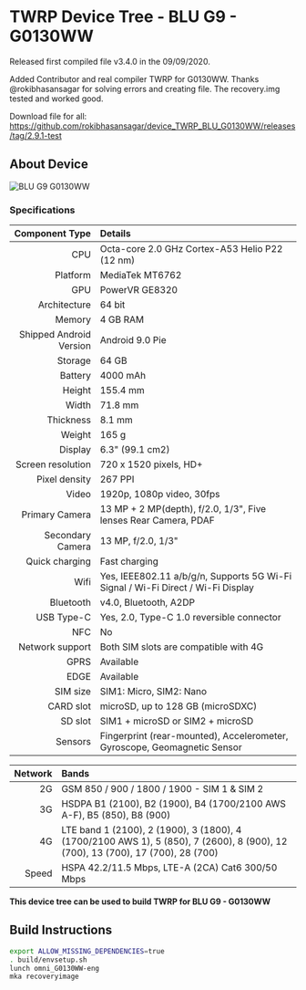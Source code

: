 # TWRP Device Tree - BLU G9 - G0130WW
Released first compiled file v3.4.0 in the 09/09/2020.

Added Contributor and real compiler TWRP for G0130WW.
Thanks @rokibhasansagar for solving errors and creating file. The recovery.img tested and worked good.

Download file for all: https://github.com/rokibhasansagar/device_TWRP_BLU_G0130WW/releases/tag/2.9.1-test

## About Device

![BLU G9 G0130WW](https://fdn2.gsmarena.com/vv/pics/blu/blu-g9-1.jpg)

### Specifications

Component Type | Details
-------:|:-------------------------
CPU     | Octa-core 2.0 GHz Cortex-A53 Helio P22 (12 nm)
Platform | MediaTek MT6762
GPU     | PowerVR GE8320
Architecture | 64 bit
Memory  | 4 GB RAM
Shipped Android Version | 	Android 9.0 Pie
Storage | 64 GB
Battery | 4000 mAh
Height | 155.4 mm
Width | 71.8 mm
Thickness | 8.1 mm
Weight | 165 g
Display | 6.3" (99.1 cm2)
Screen resolution | 720 x 1520 pixels, HD+
Pixel density | 267 PPI
Video | 1920p, 1080p video, 30fps
Primary Camera | 13 MP + 2 MP(depth), f/2.0, 1/3", Five lenses Rear Camera, PDAF
Secondary Camera | 13 MP, f/2.0, 1/3"
Quick charging | Fast charging
Wifi | Yes, IEEE802.11 a/b/g/n, Supports 5G Wi-Fi Signal / Wi-Fi Direct / Wi-Fi Display
Bluetooth | v4.0, Bluetooth, A2DP
USB Type-C | Yes, 2.0, Type-C 1.0 reversible connector
NFC | No
Network support | Both SIM slots are compatible with 4G
GPRS | Available
EDGE | Available
SIM size | SIM1: Micro, SIM2: Nano
CARD slot |	microSD, up to 128 GB (microSDXC)
SD slot |	SIM1 + microSD or SIM2 + microSD
Sensors | Fingerprint (rear-mounted), Accelerometer, Gyroscope, Geomagnetic Sensor

Network | Bands
-------:|:-------------------------
2G | GSM 850 / 900 / 1800 / 1900 - SIM 1 & SIM 2
3G | HSDPA B1 (2100), B2 (1900), B4 (1700/2100 AWS A-F), B5 (850), B8 (900)
4G | LTE band 1 (2100), 2 (1900), 3 (1800), 4 (1700/2100 AWS 1), 5 (850), 7 (2600), 8 (900), 12 (700), 13 (700), 17 (700), 28 (700)
Speed | HSPA 42.2/11.5 Mbps, LTE-A (2CA) Cat6 300/50 Mbps

**This device tree can be used to build TWRP for BLU G9 - G0130WW**


## Build Instructions
```sh
export ALLOW_MISSING_DEPENDENCIES=true
. build/envsetup.sh
lunch omni_G0130WW-eng
mka recoveryimage
```
